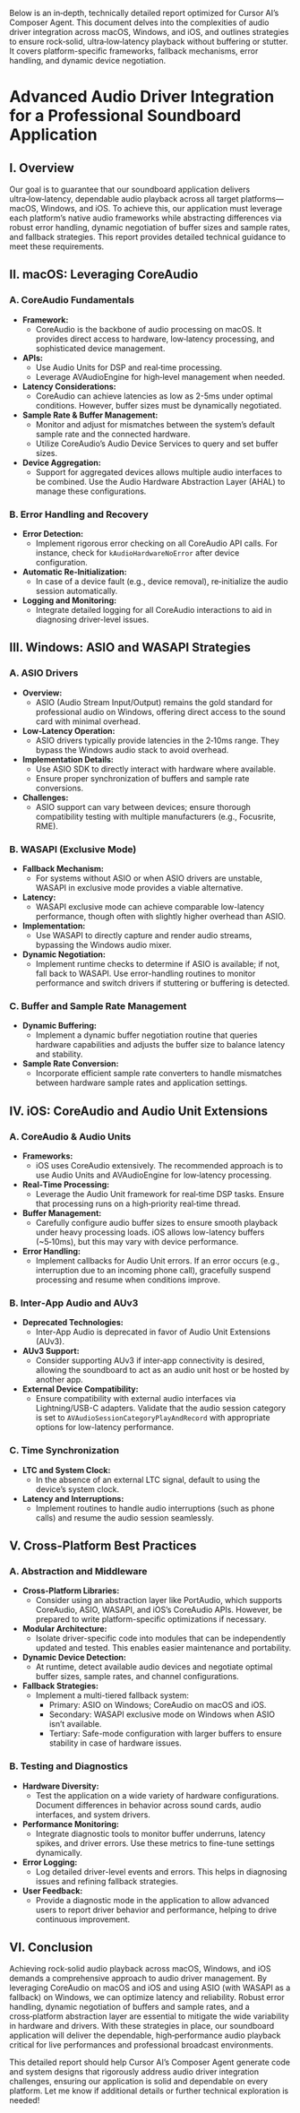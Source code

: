 Below is an in‐depth, technically detailed report optimized for Cursor AI’s Composer Agent. This document delves into the complexities of audio driver integration across macOS, Windows, and iOS, and outlines strategies to ensure rock‑solid, ultra‑low‑latency playback without buffering or stutter. It covers platform-specific frameworks, fallback mechanisms, error handling, and dynamic device negotiation.

# Advanced Audio Driver Integration for a Professional Soundboard Application

## I. Overview

Our goal is to guarantee that our soundboard application delivers ultra‑low‑latency, dependable audio playback across all target platforms—macOS, Windows, and iOS. To achieve this, our application must leverage each platform’s native audio frameworks while abstracting differences via robust error handling, dynamic negotiation of buffer sizes and sample rates, and fallback strategies. This report provides detailed technical guidance to meet these requirements.

## II. macOS: Leveraging CoreAudio

### A. CoreAudio Fundamentals

- **Framework:**
  - CoreAudio is the backbone of audio processing on macOS. It provides direct access to hardware, low‑latency processing, and sophisticated device management.
- **APIs:**
  - Use Audio Units for DSP and real‑time processing.
  - Leverage AVAudioEngine for high‑level management when needed.
- **Latency Considerations:**
  - CoreAudio can achieve latencies as low as 2-5ms under optimal conditions. However, buffer sizes must be dynamically negotiated.
- **Sample Rate & Buffer Management:**
  - Monitor and adjust for mismatches between the system’s default sample rate and the connected hardware.
  - Utilize CoreAudio’s Audio Device Services to query and set buffer sizes.
- **Device Aggregation:**
  - Support for aggregated devices allows multiple audio interfaces to be combined. Use the Audio Hardware Abstraction Layer (AHAL) to manage these configurations.

### B. Error Handling and Recovery

- **Error Detection:**
  - Implement rigorous error checking on all CoreAudio API calls. For instance, check for `kAudioHardwareNoError` after device configuration.
- **Automatic Re‑Initialization:**
  - In case of a device fault (e.g., device removal), re‑initialize the audio session automatically.
- **Logging and Monitoring:**
  - Integrate detailed logging for all CoreAudio interactions to aid in diagnosing driver-level issues.

## III. Windows: ASIO and WASAPI Strategies

### A. ASIO Drivers

- **Overview:**
  - ASIO (Audio Stream Input/Output) remains the gold standard for professional audio on Windows, offering direct access to the sound card with minimal overhead.
- **Low‑Latency Operation:**
  - ASIO drivers typically provide latencies in the 2‑10ms range. They bypass the Windows audio stack to avoid overhead.
- **Implementation Details:**
  - Use ASIO SDK to directly interact with hardware where available.
  - Ensure proper synchronization of buffers and sample rate conversions.
- **Challenges:**
  - ASIO support can vary between devices; ensure thorough compatibility testing with multiple manufacturers (e.g., Focusrite, RME).

### B. WASAPI (Exclusive Mode)

- **Fallback Mechanism:**
  - For systems without ASIO or when ASIO drivers are unstable, WASAPI in exclusive mode provides a viable alternative.
- **Latency:**
  - WASAPI exclusive mode can achieve comparable low-latency performance, though often with slightly higher overhead than ASIO.
- **Implementation:**
  - Use WASAPI to directly capture and render audio streams, bypassing the Windows audio mixer.
- **Dynamic Negotiation:**
  - Implement runtime checks to determine if ASIO is available; if not, fall back to WASAPI. Use error-handling routines to monitor performance and switch drivers if stuttering or buffering is detected.

### C. Buffer and Sample Rate Management

- **Dynamic Buffering:**
  - Implement a dynamic buffer negotiation routine that queries hardware capabilities and adjusts the buffer size to balance latency and stability.
- **Sample Rate Conversion:**
  - Incorporate efficient sample rate converters to handle mismatches between hardware sample rates and application settings.

## IV. iOS: CoreAudio and Audio Unit Extensions

### A. CoreAudio & Audio Units

- **Frameworks:**
  - iOS uses CoreAudio extensively. The recommended approach is to use Audio Units and AVAudioEngine for low‑latency processing.
- **Real‑Time Processing:**
  - Leverage the Audio Unit framework for real‑time DSP tasks. Ensure that processing runs on a high‑priority real‑time thread.
- **Buffer Management:**
  - Carefully configure audio buffer sizes to ensure smooth playback under heavy processing loads. iOS allows low-latency buffers (~5‑10ms), but this may vary with device performance.
- **Error Handling:**
  - Implement callbacks for Audio Unit errors. If an error occurs (e.g., interruption due to an incoming phone call), gracefully suspend processing and resume when conditions improve.

### B. Inter‑App Audio and AUv3

- **Deprecated Technologies:**
  - Inter-App Audio is deprecated in favor of Audio Unit Extensions (AUv3).
- **AUv3 Support:**
  - Consider supporting AUv3 if inter‑app connectivity is desired, allowing the soundboard to act as an audio unit host or be hosted by another app.
- **External Device Compatibility:**
  - Ensure compatibility with external audio interfaces via Lightning/USB-C adapters. Validate that the audio session category is set to `AVAudioSessionCategoryPlayAndRecord` with appropriate options for low-latency performance.

### C. Time Synchronization

- **LTC and System Clock:**
  - In the absence of an external LTC signal, default to using the device’s system clock.
- **Latency and Interruptions:**
  - Implement routines to handle audio interruptions (such as phone calls) and resume the audio session seamlessly.

## V. Cross-Platform Best Practices

### A. Abstraction and Middleware

- **Cross-Platform Libraries:**
  - Consider using an abstraction layer like PortAudio, which supports CoreAudio, ASIO, WASAPI, and iOS’s CoreAudio APIs. However, be prepared to write platform-specific optimizations if necessary.
- **Modular Architecture:**
  - Isolate driver-specific code into modules that can be independently updated and tested. This enables easier maintenance and portability.
- **Dynamic Device Detection:**
  - At runtime, detect available audio devices and negotiate optimal buffer sizes, sample rates, and channel configurations.
- **Fallback Strategies:**
  - Implement a multi-tiered fallback system:
    - Primary: ASIO on Windows; CoreAudio on macOS and iOS.
    - Secondary: WASAPI exclusive mode on Windows when ASIO isn’t available.
    - Tertiary: Safe-mode configuration with larger buffers to ensure stability in case of hardware issues.

### B. Testing and Diagnostics

- **Hardware Diversity:**
  - Test the application on a wide variety of hardware configurations. Document differences in behavior across sound cards, audio interfaces, and system drivers.
- **Performance Monitoring:**
  - Integrate diagnostic tools to monitor buffer underruns, latency spikes, and driver errors. Use these metrics to fine-tune settings dynamically.
- **Error Logging:**
  - Log detailed driver-level events and errors. This helps in diagnosing issues and refining fallback strategies.
- **User Feedback:**
  - Provide a diagnostic mode in the application to allow advanced users to report driver behavior and performance, helping to drive continuous improvement.

## VI. Conclusion

Achieving rock‑solid audio playback across macOS, Windows, and iOS demands a comprehensive approach to audio driver management. By leveraging CoreAudio on macOS and iOS and using ASIO (with WASAPI as a fallback) on Windows, we can optimize latency and reliability. Robust error handling, dynamic negotiation of buffers and sample rates, and a cross‑platform abstraction layer are essential to mitigate the wide variability in hardware and drivers. With these strategies in place, our soundboard application will deliver the dependable, high‑performance audio playback critical for live performances and professional broadcast environments.

This detailed report should help Cursor AI’s Composer Agent generate code and system designs that rigorously address audio driver integration challenges, ensuring our application is solid and dependable on every platform. Let me know if additional details or further technical exploration is needed!
